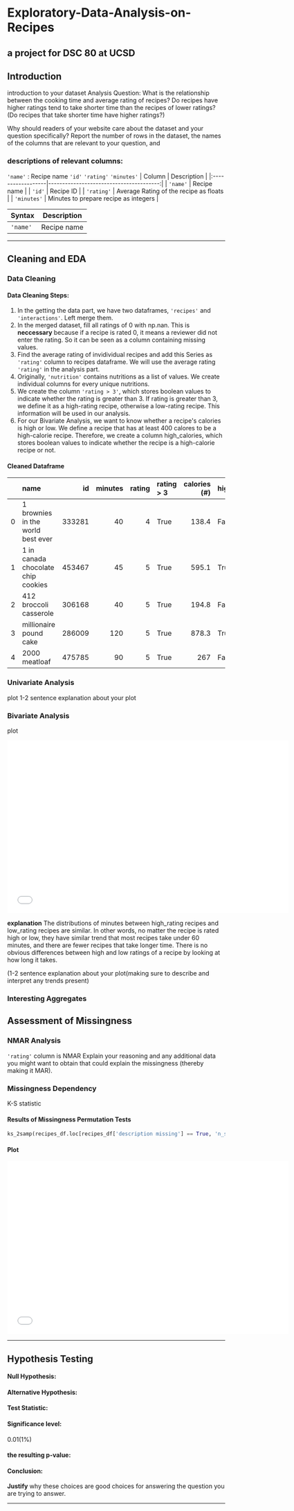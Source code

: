 # Exploratory-Data-Analysis-on-Recipes
a project for DSC 80 at UCSD
---
## Introduction
introduction to your dataset
Analysis Question: What is the relationship between the cooking time and average rating of recipes? Do recipes have higher ratings tend to take shorter time than the recipes of lower ratings? (Do recipes that take shorter time have higher ratings?)


Why should readers of your website care about the dataset and your question specifically?
Report the number of rows in the dataset, the names of the columns that are relevant to your question, and 

### descriptions of relevant columns:
`'name'` : Recipe name
`'id'`
`'rating'` 
`'minutes'`
| Column            | Description                             |
|:------------------|----------------------------------------:|
| `'name'`          | Recipe name                             |
| `'id'`            | Recipe ID                               |
| `'rating'`        | Average Rating of the recipe as floats  |
| `'minutes'`       | Minutes to prepare recipe as integers   |


| Syntax | Description |
| ----------- | ----------- |
| `'name'` | Recipe name |
---

## Cleaning and EDA
### Data Cleaning
#### Data Cleaning Steps: 
1.  In the getting the data part, we have two dataframes, `'recipes'` and `'interactions'`. Left merge them.
2.  In the merged dataset, fill all ratings of 0 with np.nan. This is **neccessary** because if a recipe is rated 0, it means a reviewer did not enter the rating. So it can be seen as a column containing missing values.
3.  Find the average rating of invidividual recipes and add this Series as `'rating'` column to recipes dataframe. We will use the average rating `'rating'` in the analysis part.
4.  Originally, `'nutrition'` contains nutritions as a list of values. We create individual columns for every unique nutritions.
5.  We create the column `'rating > 3'`, which stores boolean values to indicate whether the rating is greater than 3. If rating is greater than 3, we define it as a high-rating recipe, otherwise a low-rating recipe. This information will be used in our analysis. 
6. For our Bivariate Analysis, we want to know whether a recipe's calories is high or low. We define a recipe that has at least 400 calores to be a high-calorie recipe. Therefore, we create a column high_calories, which stores boolean values to indicate whether the recipe is a high-calorie recipe or not.

#### Cleaned Dataframe

|    | name                                 |     id |   minutes |   rating | rating > 3   |   calories (#) | high_calories   |
|---:|:-------------------------------------|-------:|----------:|---------:|:-------------|---------------:|:----------------|
|  0 | 1 brownies in the world    best ever | 333281 |        40 |        4 | True         |          138.4 | False           |
|  1 | 1 in canada chocolate chip cookies   | 453467 |        45 |        5 | True         |          595.1 | True            |
|  2 | 412 broccoli casserole               | 306168 |        40 |        5 | True         |          194.8 | False           |
|  3 | millionaire pound cake               | 286009 |       120 |        5 | True         |          878.3 | True            |
|  4 | 2000 meatloaf                        | 475785 |        90 |        5 | True         |          267   | False           |

### Univariate Analysis
plot
1-2 sentence explanation about your plot
### Bivariate Analysis
plot
<iframe src="assets/bivariate_plot.html" width=650 height=400 frameBorder=0></iframe>

**explanation**
The distributions of minutes between high_rating recipes and low_rating recipes are similar. In other words, no matter the recipe is rated high or low, they have similar trend that most recipes take under 60 minutes, and there are fewer recipes that take longer time. There is no obvious differences between high and low ratings of a recipe by looking at how long it takes.

(1-2 sentence explanation about your plot(making sure to describe and interpret any trends present)

### Interesting Aggregates


## Assessment of Missingness
### NMAR Analysis
`'rating'` column is NMAR
Explain your reasoning and any additional data you might want to obtain that could explain the missingness (thereby making it MAR).

### Missingness Dependency
K-S statistic
#### Results of Missingness Permutation Tests
```py
ks_2samp(recipes_df.loc[recipes_df['description missing'] == True, 'n_steps'], recipes_df.loc[recipes_df['description missing'] == False, 'n_ingredients'])
```
#### Plot
<iframe src="assets/ms_depend_plot.html" width=650 height=400 frameBorder=0></iframe>
 
---
## Hypothesis Testing
#### **Null Hypothesis**: 
#### **Alternative Hypothesis**: 
#### **Test Statistic**:
#### **Significance level**: 
0.01(1%)
#### **the resulting p-value**:
#### Conclusion: 

**Justify** why these choices are good choices for answering the question you are trying to answer.

---
